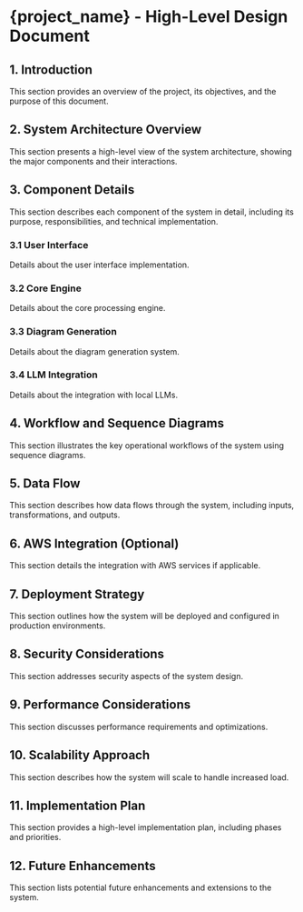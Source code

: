 # {project_name} - High-Level Design Document

## 1. Introduction
This section provides an overview of the project, its objectives, and the purpose of this document.

## 2. System Architecture Overview
<!-- DIAGRAM: ARCHITECTURE -->
This section presents a high-level view of the system architecture, showing the major components and their interactions.

## 3. Component Details
<!-- DIAGRAM: COMPONENT -->
This section describes each component of the system in detail, including its purpose, responsibilities, and technical implementation.

### 3.1 User Interface
Details about the user interface implementation.

### 3.2 Core Engine
Details about the core processing engine.

### 3.3 Diagram Generation
Details about the diagram generation system.

### 3.4 LLM Integration
Details about the integration with local LLMs.

## 4. Workflow and Sequence Diagrams
<!-- DIAGRAM: SEQUENCE -->
This section illustrates the key operational workflows of the system using sequence diagrams.

## 5. Data Flow
<!-- DIAGRAM: DATAFLOW -->
This section describes how data flows through the system, including inputs, transformations, and outputs.

## 6. AWS Integration (Optional)
<!-- DIAGRAM: AWS_ARCHITECTURE -->
This section details the integration with AWS services if applicable.

## 7. Deployment Strategy
<!-- DIAGRAM: DEPLOYMENT -->
This section outlines how the system will be deployed and configured in production environments.

## 8. Security Considerations
This section addresses security aspects of the system design.

## 9. Performance Considerations
This section discusses performance requirements and optimizations.

## 10. Scalability Approach
This section describes how the system will scale to handle increased load.

## 11. Implementation Plan
This section provides a high-level implementation plan, including phases and priorities.

## 12. Future Enhancements
This section lists potential future enhancements and extensions to the system.